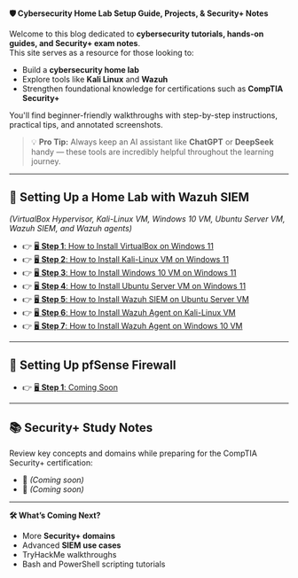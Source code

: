﻿**🛡️ Cybersecurity Home Lab Setup Guide, Projects, & Security+ Notes**

Welcome to this blog dedicated to **cybersecurity tutorials, hands-on guides, and Security+ exam notes**.  
This site serves as a resource for those looking to:

- Build a **cybersecurity home lab**
- Explore tools like **Kali Linux** and **Wazuh**
- Strengthen foundational knowledge for certifications such as **CompTIA Security+**

You'll find beginner-friendly walkthroughs with step-by-step instructions, practical tips, and annotated screenshots.

> 💡 **Pro Tip:** Always keep an AI assistant like **ChatGPT** or **DeepSeek** handy — these tools are incredibly helpful throughout the learning journey.

---

## 📘 Setting Up a Home Lab with Wazuh SIEM  
*(VirtualBox Hypervisor, Kali-Linux VM, Windows 10 VM, Ubuntu Server VM, Wazuh SIEM, and Wazuh agents)*

- 👉 [🖥️ **Step 1**: How to Install VirtualBox on Windows 11](/topics-pages/11VBox_page.md)
- 👉 [🖥️ **Step 2**: How to Install Kali-Linux VM on Windows 11](/topics-pages/12KaliVM_page.md)
- 👉 [🖥️ **Step 3**: How to Install Windows 10 VM on Windows 11](/topics-pages/13WinVM_page.md)
- 👉 [🖥️ **Step 4**: How to Install Ubuntu Server VM on Windows 11](/topics-pages/14UbuntuServer_page.md)
- 👉 [🖥️ **Step 5**: How to Install Wazuh SIEM on Ubuntu Server VM](/topics-pages/15Wazuh_page.md)
- 👉 [🖥️ **Step 6**: How to Install Wazuh Agent on Kali-Linux VM](/topics-pages/16KaliAgent_page.md)
- 👉 [🖥️ **Step 7**: How to Install Wazuh Agent on Windows 10 VM](/topics-pages/17WinAgent_page.md)

---

## 📘 Setting Up pfSense Firewall

- 👉 [🖥️ **Step 1**: Coming Soon]()

---

## 📚 Security+ Study Notes

Review key concepts and domains while preparing for the CompTIA Security+ certification:

- 📘 *(Coming soon)*
- 📘 *(Coming soon)*

---

**🛠️ What’s Coming Next?**

- More **Security+ domains**
- Advanced **SIEM use cases**
- TryHackMe walkthroughs
- Bash and PowerShell scripting tutorials
